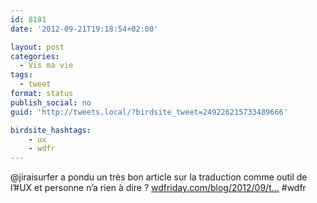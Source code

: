 ```yaml
---
id: 8181
date: '2012-09-21T19:18:54+02:00'

layout: post
categories:
  - Vis ma vie
tags:
  - tweet
format: status
publish_social: no
guid: 'http://tweets.local/?birdsite_tweet=249226215733489666'

birdsite_hashtags:
    - ux
    - wdfr
---
```


@jiraisurfer a pondu un très bon article sur la traduction comme outil de l’#UX et personne n’a rien à dire ? [wdfriday.com/blog/2012/09/t…](http://wdfriday.com/blog/2012/09/translation-is-ux/) #wdfr